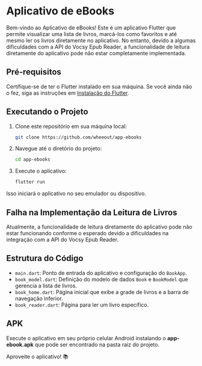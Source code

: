 # Aplicativo de eBooks

Bem-vindo ao Aplicativo de eBooks! Este é um aplicativo Flutter que permite visualizar uma lista de livros, marcá-los como favoritos e até mesmo ler os livros diretamente no aplicativo. No entanto, devido a algumas dificuldades com a API do Vocsy Epub Reader, a funcionalidade de leitura diretamente do aplicativo pode não estar completamente implementada.

## Pré-requisitos

Certifique-se de ter o Flutter instalado em sua máquina. Se você ainda não o fez, siga as instruções em [Instalação do Flutter](https://flutter.dev/docs/get-started/install).

## Executando o Projeto

1. Clone este repositório em sua máquina local:

   ```bash
   git clone https://github.com/wheeout/app-ebooks
   ```

2. Navegue até o diretório do projeto:

   ```bash
   cd app-ebooks
   ```

3. Execute o aplicativo:

   ```bash
   flutter run
   ```

Isso iniciará o aplicativo no seu emulador ou dispositivo.

## Falha na Implementação da Leitura de Livros

Atualmente, a funcionalidade de leitura diretamente do aplicativo pode não estar funcionando conforme o esperado devido a dificuldades na integração com a API do Vocsy Epub Reader.

## Estrutura do Código

- `main.dart`: Ponto de entrada do aplicativo e configuração do `BookApp`.
- `book_model.dart`: Definição do modelo de dados `Book` e `BookModel` que gerencia a lista de livros.
- `book_home.dart`: Página inicial que exibe a grade de livros e a barra de navegação inferior.
- `book_reader.dart`: Página para ler um livro específico.

## APK

Execute o aplicativo em seu próprio celular Android instalando o **app-ebook.apk** que pode ser encontrado na pasta raiz do projeto.

Aproveite o aplicativo! 📚
